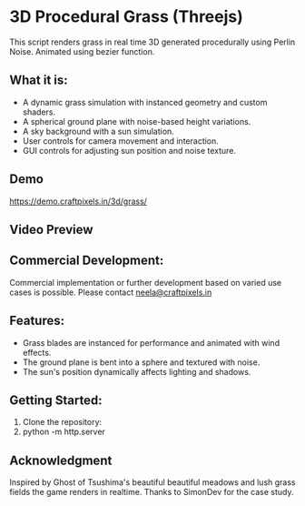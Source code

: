 # 3D Procedural Grass (Threejs)
This script renders grass in real time 3D generated procedurally using Perlin Noise. Animated using bezier function. 

## What it is:
* A dynamic grass simulation with instanced geometry and custom shaders.
* A spherical ground plane with noise-based height variations.
* A sky background with a sun simulation.
* User controls for camera movement and interaction.
* GUI controls for adjusting sun position and noise texture.

## Demo
https://demo.craftpixels.in/3d/grass/

## Video Preview

## Commercial Development:
Commercial implementation or further development based on varied use cases is possible. 
Please contact neela@craftpixels.in 

## Features:
* Grass blades are instanced for performance and animated with wind effects.
* The ground plane is bent into a sphere and textured with noise.
* The sun's position dynamically affects lighting and shadows.


## Getting Started:
1. Clone the repository:
2. python -m http.server

## Acknowledgment
Inspired by Ghost of Tsushima's beautiful beautiful meadows and lush grass fields the game renders in realtime. Thanks to SimonDev for the case study.
